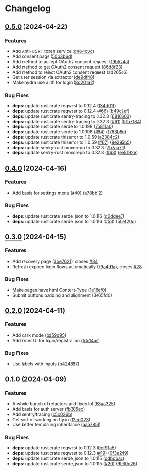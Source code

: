 # Changelog

## [0.5.0](https://github.com/YuiYukihira/featurize/compare/auth-v0.4.0...auth-v0.5.0) (2024-04-22)


### Features

* Add Anti-CSRF token service ([d464c0c](https://github.com/YuiYukihira/featurize/commit/d464c0c64d515666ea4820845f8b5f8f37a9eb93))
* Add consent page ([50b3b6d](https://github.com/YuiYukihira/featurize/commit/50b3b6d7fdcba58b341b06122aa3663e9ce418a2))
* Add method to accept OAuth2 consent request ([19b524a](https://github.com/YuiYukihira/featurize/commit/19b524a289f9205fd0594d369ea5b1df0625a5da))
* Add method to get OAuth2 consent request ([86d8f23](https://github.com/YuiYukihira/featurize/commit/86d8f2302622d0b12a7de329c1658cee4af1b1bb))
* Add method to reject OAuth2 consent request ([ad265d6](https://github.com/YuiYukihira/featurize/commit/ad265d6a03a979d9b514d30145a673ce1e26c167))
* Get user session via extractor ([de9df48](https://github.com/YuiYukihira/featurize/commit/de9df484266d45e0a8fb8767dc1b9a9ca7e1c60b))
* Make hydra use auth for login ([8d201a2](https://github.com/YuiYukihira/featurize/commit/8d201a26b71051c82195dd35626409a041453c27))


### Bug Fixes

* **deps:** update rust crate reqwest to 0.12.4 ([134d01f](https://github.com/YuiYukihira/featurize/commit/134d01fcf69cde178648876d007072c61e28e20b))
* **deps:** update rust crate reqwest to 0.12.4 ([#66](https://github.com/YuiYukihira/featurize/issues/66)) ([b49c2ef](https://github.com/YuiYukihira/featurize/commit/b49c2eff7a95d30f11bc0e852f040fbcea58c4b4))
* **deps:** update rust crate sentry-tracing to 0.32.3 ([6810603](https://github.com/YuiYukihira/featurize/commit/68106035f5289edb9d361e8ab8658bee9814f023))
* **deps:** update rust crate sentry-tracing to 0.32.3 ([#61](https://github.com/YuiYukihira/featurize/issues/61)) ([51b7184](https://github.com/YuiYukihira/featurize/commit/51b71848014a8ef0adf5bd64effebefffbc5ccca))
* **deps:** update rust crate serde to 1.0.198 ([7b811a0](https://github.com/YuiYukihira/featurize/commit/7b811a057a8b5f6d56501a8c988453f3489823b5))
* **deps:** update rust crate serde to 1.0.198 ([#64](https://github.com/YuiYukihira/featurize/issues/64)) ([f763b8d](https://github.com/YuiYukihira/featurize/commit/f763b8d2adee1fd1536f2e1329448fc4853942fc))
* **deps:** update rust crate thiserror to 1.0.59 ([a2384c2](https://github.com/YuiYukihira/featurize/commit/a2384c29659dc40494c08dcd21bdc3f5692d37bf))
* **deps:** update rust crate thiserror to 1.0.59 ([#67](https://github.com/YuiYukihira/featurize/issues/67)) ([8e295b5](https://github.com/YuiYukihira/featurize/commit/8e295b5a52481039757cc90419f0493913e7fdb6))
* **deps:** update sentry-rust monorepo to 0.32.3 ([7b7aa79](https://github.com/YuiYukihira/featurize/commit/7b7aa79f0075f1f35aba876663e582a7af2ebd63))
* **deps:** update sentry-rust monorepo to 0.32.3 ([#63](https://github.com/YuiYukihira/featurize/issues/63)) ([ee5192e](https://github.com/YuiYukihira/featurize/commit/ee5192e0106711455065dc24b2ccad1053b575bd))

## [0.4.0](https://github.com/YuiYukihira/featurize/compare/auth-v0.3.0...auth-v0.4.0) (2024-04-16)


### Features

* Add basis for settings menu ([#40](https://github.com/YuiYukihira/featurize/issues/40)) ([a78bb12](https://github.com/YuiYukihira/featurize/commit/a78bb120cd0d35cb6914882cb921a1ffc237ec65))


### Bug Fixes

* **deps:** update rust crate serde_json to 1.0.116 ([d0ddee7](https://github.com/YuiYukihira/featurize/commit/d0ddee7793334c6cdecf95662277790287daa7ef))
* **deps:** update rust crate serde_json to 1.0.116 ([#53](https://github.com/YuiYukihira/featurize/issues/53)) ([50ef20c](https://github.com/YuiYukihira/featurize/commit/50ef20c13ef2036edcc6313492e35d23caf04b36))

## [0.3.0](https://github.com/YuiYukihira/featurize/compare/auth-v0.2.0...auth-v0.3.0) (2024-04-15)


### Features

* Add recovery page ([3be7621](https://github.com/YuiYukihira/featurize/commit/3be7621941d18667cc1c5169d06ec35eb0f7fa6b)), closes [#34](https://github.com/YuiYukihira/featurize/issues/34)
* Refresh expired login flows automatically ([79a4d1a](https://github.com/YuiYukihira/featurize/commit/79a4d1ae260162ea81d8c62f9256f9bebc4465eb)), closes [#28](https://github.com/YuiYukihira/featurize/issues/28)


### Bug Fixes

* Make pages have html Content-Type ([1e16ef0](https://github.com/YuiYukihira/featurize/commit/1e16ef0fd7e756e8ad89f65bdf5e4097faf54b12))
* Submit buttons padding and alignment ([3e65fd0](https://github.com/YuiYukihira/featurize/commit/3e65fd01daf4861c01c445862506922b976093c0))

## [0.2.0](https://github.com/YuiYukihira/featurize/compare/auth-v0.1.0...auth-v0.2.0) (2024-04-11)


### Features

* Add dark mode ([bd59d95](https://github.com/YuiYukihira/featurize/commit/bd59d95b10dd4b28564e492e9b14a184563a4035))
* Add nicer UI for login/registration ([fdc14ae](https://github.com/YuiYukihira/featurize/commit/fdc14aea6b8bf6b1f70c11229e11a1a5bc4d7f1c))


### Bug Fixes

* Use labels with inputs ([b424887](https://github.com/YuiYukihira/featurize/commit/b4248872a5ee742968f3cdb24f6d85f483a55a4e))

## 0.1.0 (2024-04-09)


### Features

* A whole bunch of refactors and fixes lol ([68aa325](https://github.com/YuiYukihira/featurize/commit/68aa325743b0650e6652e0fae840246dad28a24c))
* Add basis for auth server ([fb305ec](https://github.com/YuiYukihira/featurize/commit/fb305ec321a17184af96dd499d1c2376ad36c0ce))
* Add sentry/tracing ([c5c026b](https://github.com/YuiYukihira/featurize/commit/c5c026bf9781de3a29b338569ee0c1e9cbc911fa))
* Get sort of working on fly.io ([f2cd023](https://github.com/YuiYukihira/featurize/commit/f2cd02301a2d46d42f76205060dd240fa7db7643))
* Use better templating inheritance ([aaa7851](https://github.com/YuiYukihira/featurize/commit/aaa78511907073ebcc62c75974225c2f224cfe2b))


### Bug Fixes

* **deps:** update rust crate reqwest to 0.12.3 ([0cf91a5](https://github.com/YuiYukihira/featurize/commit/0cf91a52225d5c8fb7dd955e606dc14cd6b487d3))
* **deps:** update rust crate reqwest to 0.12.3 ([#19](https://github.com/YuiYukihira/featurize/issues/19)) ([0f3e249](https://github.com/YuiYukihira/featurize/commit/0f3e2497e56a67b68550ff1c0ff7c356c3caa08a))
* **deps:** update rust crate serde_json to 1.0.115 ([ddbdbac](https://github.com/YuiYukihira/featurize/commit/ddbdbaccc69b63066c84a36c48cb38087fe0be7d))
* **deps:** update rust crate serde_json to 1.0.115 ([#20](https://github.com/YuiYukihira/featurize/issues/20)) ([9b60c26](https://github.com/YuiYukihira/featurize/commit/9b60c2687315813dd11f04620d61ec4ed0a75a49))
